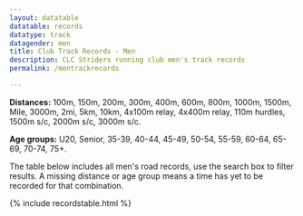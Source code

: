 ```yaml
---
layout: datatable
datatable: records
datatype: track
datagender: men
title: Club Track Records - Men
description: CLC Striders running club men's track records
permalink: /mentrackrecords

---
```


**Distances:** 100m, 150m, 200m, 300m, 400m, 600m, 800m, 1000m, 1500m, Mile, 3000m, 2mi, 5km, 10km, 4x100m relay, 4x400m relay, 110m hurdles, 1500m s/c, 2000m s/c, 3000m s/c.

**Age groups:** U20, Senior, 35-39, 40-44, 45-49, 50-54, 55-59, 60-64, 65-69, 70-74, 75+.

The table below includes all men's road records, use the search box to filter results. A missing distance or age group means a time has yet to be recorded for that combination.

{% include recordstable.html %}
